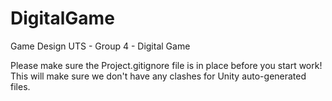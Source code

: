 # DigitalGame
Game Design UTS - Group 4 - Digital Game

Please make sure the Project.gitignore file is in place before you start work!
This will make sure we don't have any clashes for Unity auto-generated files.
